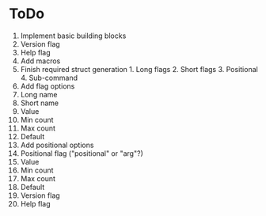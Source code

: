 # ToDo
 1. Implement basic building blocks
   1. Version flag
   2. Help flag
 2. Add macros
  1. Finish required struct generation
    1. Long flags
    2. Short flags
    3. Positional
    4. Sub-command
  2. Add flag options
   1. Long name
   2. Short name
   3. Value
   4. Min count
   5. Max count
   6. Default
  3. Add positional options
   1. Positional flag ("positional" or "arg"?)
   2. Value
   3. Min count
   4. Max count
   5. Default
  4. Version flag
  5. Help flag